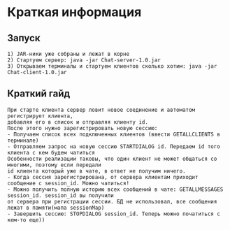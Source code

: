 # Краткая информация

## Запуск
    
    1) JAR-ники уже собраны и лежат в корне
    2) Стартуем сервер: java -jar Chat-server-1.0.jar
    3) Открываем терминалы и стартуем клиентов сколько хотим: java -jar Chat-client-1.0.jar
    
## Краткий гайд
    
    При старте клиента сервер ловит новое соединение и автоматом регистрирует клиента,
    добавляя его в список и отправляя клиенту id.
    После этого нужно зарегистрировать новую сессию:
    - Получаем список всех подключенных клиентов (ввести GETALLCLIENTS в терминале)
    - Отправляем запрос на новую сессию STARTDIALOG id. Передаем id того клиента с кем будем чатиться   
    Особенности реализации таковы, что один клиент не может общаться со многими, поэтому если передали
    id клиента который уже в чате, в ответ не получим ничего.
    - Когда сессия зарегистрирована, от сервера клиентам приходит сообщение с session_id. Можно чатиться!
    - Можно получить полную историю всех сообщений в чате: GETALLMESSAGES session_id. session_id вы получили
    от сервера при регистрации сессии. БД не использовал, все сообщения лежат в памяти(мапа sessionMap)
    - Завершить сессию: STOPDIALOG session_id. Теперь можно початиться с кем-то еще))

    
    
